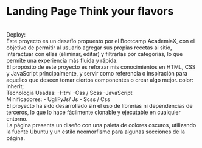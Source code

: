 # Landing Page Think your flavors

<!-- Foto en figma del dise;o -->

<br>
Deploy: 
<br>
Este proyecto es un desafío propuesto por el Bootcamp AcademiaX, con el objetivo de permitir al usuario agregar sus propias recetas al sitio, interactuar con ellas (eliminar, editar) y filtrarlas por categorías, lo que permite una experiencia más fluida y rápida.
<!-- Images izquierda dise;o -->
<br>
El propósito de este proyecto es reforzar mis conocimientos en HTML, CSS y JavaScript principalmente, y servir como referencia o inspiración para aquellos que deseen tomar ciertos componentes o crear algo mejor.
  color: inherit;
<br>
Tecnologia Usadas:
-Html 
-Css / Scss
-JavaScript
<br>
Minificadores:
- UgliFyJs/ Js
- Scss / Css
<br>
El proyecto ha sido desarrollado sin el uso de librerías ni dependencias de terceros, lo que lo hace fácilmente clonable y ejecutable en cualquier entorno. 
 
<br>
La página presenta un diseño con una paleta de colores oscuros, utilizando la fuente Ubuntu y un estilo neomorfismo para algunas secciones de la página. 
<br>
<!-- Además, adjunto un el diseño en mi Figma o el bozeto : -->
